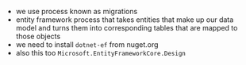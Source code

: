 - we use process known as migrations
- entity framework process that takes entities that make up our data model and turns them into corresponding tables that are mapped to those objects
- we need to install `dotnet-ef` from nuget.org
- also this too `Microsoft.EntityFrameworkCore.Design`





